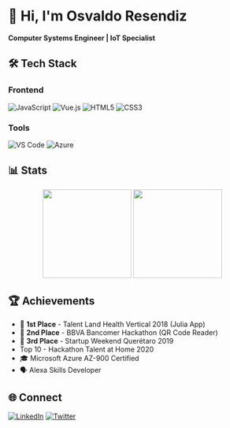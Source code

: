 # 👋 Hi, I'm Osvaldo Resendiz

**Computer Systems Engineer | IoT Specialist**

## 🛠 Tech Stack

### Frontend
![JavaScript](https://img.shields.io/badge/JavaScript-F7DF1E?logo=javascript&logoColor=black)
![Vue.js](https://img.shields.io/badge/Vue.js-4FC08D?logo=vuedotjs&logoColor=white)
![HTML5](https://img.shields.io/badge/HTML5-E34F26?logo=html5&logoColor=white)
![CSS3](https://img.shields.io/badge/CSS3-1572B6?logo=css3&logoColor=white)

### Tools
![VS Code](https://img.shields.io/badge/VS_Code-007ACC?logo=visual-studio-code&logoColor=white)
![Azure](https://img.shields.io/badge/Azure-0089D6?logo=microsoft-azure&logoColor=white)

## 📊 Stats

<div align="center">
  <img height="180em" src="https://github-readme-stats.vercel.app/api/top-langs/?username=resendizosvaldo&layout=compact&theme=algolia"/>
  <img height="180em" src="https://github-readme-streak-stats.herokuapp.com?user=resendizosvaldo&theme=algolia"/>
</div>

## 🏆 Achievements

- 🥇 **1st Place** - Talent Land Health Vertical 2018 (Julia App)
- 🥈 **2nd Place** - BBVA Bancomer Hackathon (QR Code Reader)
- 🥉 **3rd Place** - Startup Weekend Querétaro 2019
- Top 10 - Hackathon Talent at Home 2020
- 🎓 Microsoft Azure AZ-900 Certified
- 🗣 Alexa Skills Developer

## 🌐 Connect
[![LinkedIn](https://img.shields.io/badge/LinkedIn-0A66C2?logo=linkedin&logoColor=white)](https://www.linkedin.com/in/osvaldo-resendiz-resendiz-b12486162/)
[![Twitter](https://img.shields.io/badge/Twitter-1DA1F2?logo=twitter&logoColor=white)](tu_enlace_twitter)

<!--
**resendizosvaldo/resendizosvaldo** is a ✨ _special_ ✨ repository because its `README.md` (this file) appears on your GitHub profile.

Here are some ideas to get you started:

- 🔭 I’m currently working on ...
- 🌱 I’m currently learning ...
- 👯 I’m looking to collaborate on ...
- 🤔 I’m looking for help with ...
- 💬 Ask me about ...
- 📫 How to reach me: ...
- 😄 Pronouns: ...
- ⚡ Fun fact: ...
-->
